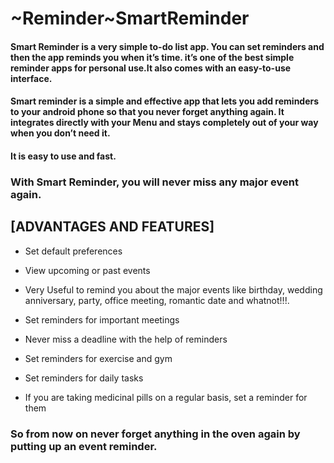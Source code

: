 # ~Reminder~SmartReminder
#### Smart Reminder is a very simple to-do list app. You can set reminders and then the app reminds you when it’s time. it’s one of the best simple reminder apps for personal use.It also comes with an easy-to-use interface.
#### Smart reminder is a simple and effective app that lets you add reminders to your android phone so that you never forget anything again. It integrates directly with your Menu and stays completely out of your way when you don’t need it. 
#### It is easy to use and fast.

### With Smart Reminder, you will never miss any major event again.

## [ADVANTAGES AND FEATURES]

- Set default preferences

- View upcoming or past events

- Very Useful to remind you about the major events like birthday, wedding anniversary, party, office meeting, romantic date and whatnot!!!.

- Set reminders for important meetings

- Never miss a deadline with the help of reminders

- Set reminders for exercise and gym

- Set reminders for daily tasks

- If you are taking medicinal pills on a regular basis, set a reminder for them

### So from now on never forget anything in the oven again by putting up an event reminder.

